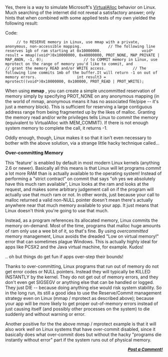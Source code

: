 <div class="single-article">

<div class="item-page clearfix">

<div style="text-align:center;">

</div>

Yes, there is a way to simulate Microsoft's
[VirtualAlloc](http://msdn.microsoft.com/en-us/library/aa366887.aspx)
behavior on Linux. Much searching of the internet did not reveal a
satisfactory answer; only hints that when combined with some applied
tests of my own yielded the following result:  

<div class="codeblock">

<div class="title">

Code:

</div>

<div class="body" dir="ltr">

`      // to RESERVE memory in Linux, use mmap with a private, anonymous, non-accessible mapping.            // The following line reserves 1gb of ram starting at 0x10000000.                  void* result = mmap((void*)0x10000000, 0x40000000, PROT_NONE, MAP_PRIVATE | MAP_ANON, -1, 0);                  // to COMMIT memory in Linux, use mprotect on the range of memory you'd like to commit, and            // grant the memory READ and/or WRITE access.            // The following line commits 1mb of the buffer.It will return -1 on out of memory errors.                  int result3 = mprotect((void*)0x10000000, 0x100000, PROT_READ | PROT_WRITE);     `

</div>

</div>

  
When using **mmap** , you can create a simple uncommitted reservation of
memory simply by specifying PROT\_NONE on any anonymous mapping (in the
world of mmap, anonymous means it has no associated file/pipe -- it's
just a memory block). This is sufficient for reserving a large
contiguous address range from being fragmented up by the likes of
malloc. Granting the memory read and/or write privileges tells Linux to
*commit* the memory (equivalent to VirtualAlloc with MEM\_COMMIT). If
there is not enough system memory to complete the call, it returns -1.  
  
Oddly enough, though, Linux makes it so that it isn't even necessary to
bother with the above solution, via a strange little hacky technique
called...  
  
<span style="font-size: 11pt;"> **Over-committing Memory** </span>  
  
This 'feature' is enabled by default in most modern Linux kernels
(anything 2.6 or newer). Basically all this means is that Linux will let
programs *commit* a lot more RAM than is actually available to the
operating system! Instead of performing a "strict contract" on commit
that says "oh yes we absolutely have this much ram available", Linux
looks at the ram and looks at the request, and makes some arbitrary
judgement call on if the program will actually use that much ram or not.
In other words, just because your call to malloc returned a valid
non-NULL pointer doesn't mean there's actually anywhere near that much
memory available to your app. It just means that Linux doesn't think
you're going to use that much.  
  
Instead, as a program references its allocated memory, Linux commits the
memory on-demand. Most of the time, programs that malloc huge amounts of
ram only use a wee bit of it, so that's fine. By using *overcommitted*
memory management, Linux avoids the dreaded "Low on virtual memory!"
error that can sometimes plague Windows. This is actually highly ideal
for apps like PCSX2 and the Java virtual machine, for example. Kudos!  
  
.. oh but things do get fun if apps over-step their bounds!  
  
Thanks to over-committing, Linux programs that run out of memory do not
get error codes or NULL pointers. Instead they will typically be KILLED
INSTANTLY by the kernel. They do not get out of memory errors, and they
don't even get SIGSEGV or anything else that can be handled or logged.
They just DIE -- because doing anything else would risk system
stability. So in the long run, its still a good idea to use the
Reserve/Commit management strategy even on Linux (mmap / mprotect as
described above); because your app will be more likely to get proper
out-of-memory errors instead of just causing itself (and possibly other
processes on the system) to die suddenly and without warning or error.  
  
Another positive for the the above mmap / mprotect example is that it
will also work *well* on Linux systems that have over-commit disabled,
since it basically does what over-commit does but without the hacky
"programs die instantly without error" part if the system runs out of
physical memory.  
  

<div
style="font-style: italic; font-size: 10pt; font-weight: bold; text-align: right;">

[Post a Comment!](http://forums.pcsx2.net/thread-16826.html)

</div>

</div>

</div>
